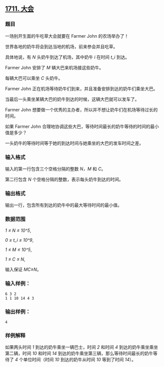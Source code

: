 ## [1711. 大会](https://www.acwing.com/problem/content/1713/)

### 题目

一场别开生面的牛吃草大会就要在 Farmer John 的农场举办了！

世界各地的奶牛将会到达当地的机场，前来参会并且吃草。

具体地说，有 *N* 头奶牛到达了机场，其中奶牛 *i* 在时间 *t_i* 到达。

Farmer John 安排了 *M* 辆大巴来机场接这些奶牛。

每辆大巴可以乘坐 *C* 头奶牛。

Farmer John 正在机场等待奶牛们到来，并且准备安排到达的奶牛们乘坐大巴。

当最后一头乘坐某辆大巴的奶牛到达的时候，这辆大巴就可以发车了。

Farmer John 想要做一个优秀的主办者，所以并不想让奶牛们在机场等待过长的时间。

如果 Farmer John 合理地协调这些大巴，等待时间最长的奶牛等待的时间的最小值是多少？

一头奶牛的等待时间等于她的到达时间与她乘坐的大巴的发车时间之差。

### 输入格式

输入的第一行包含三个空格分隔的整数 *N，M* 和 *C*。

第二行包含 *N* 个空格分隔的整数，表示每头奶牛到达的时间。

### 输出格式

输出一行，包含所有到达的奶牛中的最大等待时间的最小值。

### 数据范围

*1 ≤ N ≤ 10^5*,

*0 ≤ t_i ≤ 10^9*,

*1 ≤ M ≤ 10^5*,

*1 ≤ C ≤ N*,

输入保证 *MC≥N*。

### 输入样例：

```
6 3 2
1 1 10 14 4 3
```

### 输出样例：

```
4
```

### 样例解释

如果两头时间 *1* 到达的奶牛乘坐一辆巴士，时间 *2* 和时间 *4* 到达的奶牛乘坐乘坐第二辆，时间 *10* 和时间 *14* 到达的奶牛乘坐第三辆，那么等待时间最长的奶牛等待了 *4* 个单位时间（时间 *10* 到达的奶牛从时间 *10* 等到了时间 *14*）。
